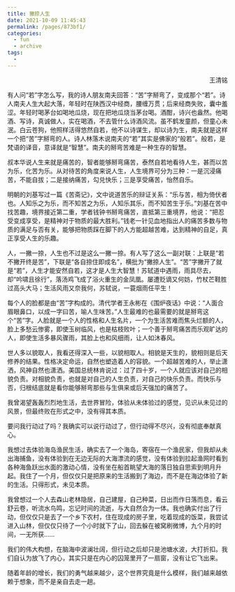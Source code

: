 ```yaml
---
title: 撇捺人生
date: 2021-10-09 11:45:43
permalink: /pages/873bf1/
categories:
  - fun
  - archive
tags:
  - 
---
```





<p align=right>王清铭</p>

有人问“若”字怎么写，我的诗人朋友南夫回答：“苦”字掰弯了，变成那个“若”。诗人南夫人生大起大落，年轻时在陕西汉中经商，腰缠万贯；后来经商失败，囊中羞涩。年轻时喝茅台如喝地瓜烧，现在把地瓜烧当茅台喝。酒酣，诗兴也盎然。他喝酒、写诗，真诚做人，实在喝酒，不去管什么诗酒风流。虽不鹤发童颜，但童心未泯。白云苍狗，他照样活得悠然自若，他不以诗谋生，却以诗为生，南夫就是这样一个把“苦”字掰弯的人。诗人林落木说南夫的“若”其实是佛家的“般若”。般若，是梵语的译音，意译就是“智慧”。南夫的掰弯苦难是一种生存的智慧。

 

叔本华说人生来就是痛苦的，智者能够掰弯痛苦，泰然自若地看待人生，甚而以苦为乐，化苦为乐。从对待苦的角度来说人生，人生境界可分为三种：一是沉浸痛苦，不能自拔；二是接纳痛苦，勾兑快乐；三是享受痛苦，怡然自乐。

 

明朝的刘基写过一篇《苦斋记》，文中说道苦乐的辩证关系：“乐与苦，相为倚伏者也。人知乐之为乐，而不知苦之为乐，人知乐其乐，而不知苦生于乐。”刘基在苦中找苦趣，境界接近第二重，学者钱钟书掰弯痛苦，直抵第三重境界，他说：“把忍受变成享受，是精神对于物质的最大胜利。”钱老一针见血地指出人的痛苦多数与物质的满足与否有关，能够把物质踩在脚下的人方能超越苦难，达到精神的自足，真正享受人生的乐趣。

 

人，一撇一捺，人生也不过是这么一撇一捺。有人写了这么一副对联：上联是“若不撇开终是苦”，下联是“各自捺住即成名”，横批为“撇捺人生”。“苦”字撇开了就是“若”，人生才能安然自若，这才是人生大智慧！苏轼道中遇雨，雨具尽去，却“吟啸且徐行”，落汤鸡飞成了浴火重生的金凤凰。屡遭贬谪又何妨，竹杖芒鞋胜过高头大马；生活风雨又奈我何，苏轼说，一蓑烟雨任平生！

 

每个人的脸都是由“苦”字构成的。清代学者王永彬在《围炉夜话》中说：“人面合眉眼鼻口，以成一字曰苦，喻人生味苦。”人生最难的也最需要的就是掰弯这个“苦”字。人脸就是一个人的性格和人生名片，一个为生活苦难而焦头烂额的人，脸上多愁云惨雾，即使玉树临风，也是枯枝败叶；一个善于掰弯痛苦而乐观旷达的人，即使生活多暴风骤雨，其脸上也和风细雨，让人如沐春风。

 

世人多以貌取人，我看还得深入一些，以貌相取人。相貌是天生的，貌相则是后天修养的结果。性格决定命运，自然也塑造着人的容貌。一个超越苦难的人，举止潇洒，风神自然也潇洒。美国总统林肯说过：过了四十岁，一个人就应该对自己的相貌负责。对相貌负责，也就是对自己的人生负责，对自己的快乐负责。而快乐与否，归根结底就是看你能够掰弯那些与生俱来或后天强加的痛苦了。

 

我曾渴望轰轰烈烈地生活，去世界冒险，体验从未体验过的感觉，见识从未见过的风景，但最终败在形式之中，没有得其本质。

要问我行动过了吗？我确实可以说行动过了，但行动得不尽兴，没有彻底奉献真心。

 

我想过去体验海岛渔民生活，确实去了一个海岛，寄宿在一个渔民家，但我却从未出海捕鱼，没有体验到在无边无际的大海漂流的感觉，没有体验到拉起渔网时看到各种海鱼跃出水面的激动心情，没有坐在船首眺望大海的落日独自思索到明月升起。我住了一个月，但仅仅只是把原来的生活搬到了海边，而不是在海边体验了新的生活。只得形式，未见本质。

 

我曾想过一个人去森山老林隐居，自己建屋，自己种菜，日出而作日落而息，看云舒云卷，听流水鸟鸣，忘记时间的流逝，与大自然合为一体。我也确实付出了行动，但仅仅只是去了一个乡下农村，住在现成的房子里，吃着现成的饭菜，我尝试进入山林，但仅仅只待了一个小时就下了山，回去躲在被窝刷微博，九个月的时间，一无所获……

 

我们的伟大构想，在脑海中波澜壮阔，但行动之后却只是池塘水波，大打折扣。我们自认为放飞了内心，其实只是在内心的囚笼里开了一扇窗，没有让它飞出来。

 

随着年龄的增长，我们的勇气越来越少，这个世界究竟是什么模样，我们越来越依赖于想象，而不是亲自去走一趟。

 